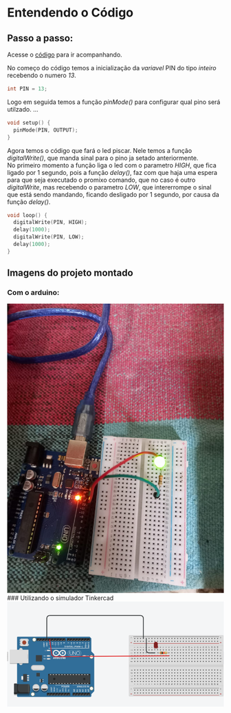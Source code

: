 # Entendendo o Código

## Passo a passo:

Acesse o [código](./Blink.ino) para ir acompanhando.

No começo do código temos a inicialização da *variavel* PIN do tipo *inteiro* recebendo o numero *13*.

```C++
int PIN = 13;
```
Logo em seguida temos a função *pinMode()* para configurar qual pino será utilzado. ...

```C++
void setup() {
  pinMode(PIN, OUTPUT);
}
```
Agora temos o código que fará o led piscar. Nele temos a função *digitalWrite()*, que manda sinal para o pino ja setado anteriormente.<br>No primeiro momento a função liga o led com o parametro *HIGH*, que fica ligado por 1 segundo, pois a função *delay()*, faz com que haja uma espera para que seja executado o promixo comando, que no caso é outro *digitalWrite*, mas recebendo o parametro *LOW*, que intererrompe o sinal que está sendo mandando, ficando desligado por 1 segundo, por causa da função *delay()*.
```C++
void loop() {
  digitalWrite(PIN, HIGH);
  delay(1000);
  digitalWrite(PIN, LOW);
  delay(1000);
}

```

## Imagens do projeto montado

### Com o arduino:
<img src="./assets/blink-ardu.jpeg">
### Utilizando o simulador Tinkercad
<img src="./assets/blink-tinker.png">